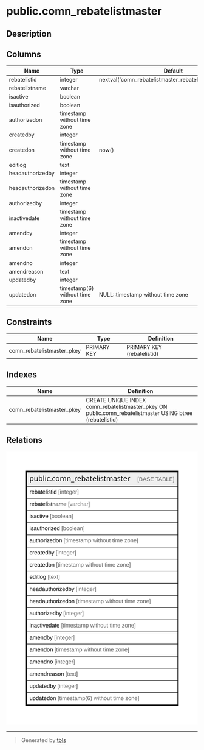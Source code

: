# public.comn_rebatelistmaster

## Description

## Columns

| Name | Type | Default | Nullable | Children | Parents | Comment |
| ---- | ---- | ------- | -------- | -------- | ------- | ------- |
| rebatelistid | integer | nextval('comn_rebatelistmaster_rebatelistid_seq'::regclass) | false |  |  |  |
| rebatelistname | varchar |  | true |  |  |  |
| isactive | boolean |  | true |  |  |  |
| isauthorized | boolean |  | true |  |  |  |
| authorizedon | timestamp without time zone |  | true |  |  |  |
| createdby | integer |  | true |  |  |  |
| createdon | timestamp without time zone | now() | true |  |  |  |
| editlog | text |  | true |  |  |  |
| headauthorizedby | integer |  | true |  |  |  |
| headauthorizedon | timestamp without time zone |  | true |  |  |  |
| authorizedby | integer |  | true |  |  |  |
| inactivedate | timestamp without time zone |  | true |  |  |  |
| amendby | integer |  | true |  |  |  |
| amendon | timestamp without time zone |  | true |  |  |  |
| amendno | integer |  | true |  |  |  |
| amendreason | text |  | true |  |  |  |
| updatedby | integer |  | true |  |  |  |
| updatedon | timestamp(6) without time zone | NULL::timestamp without time zone | true |  |  |  |

## Constraints

| Name | Type | Definition |
| ---- | ---- | ---------- |
| comn_rebatelistmaster_pkey | PRIMARY KEY | PRIMARY KEY (rebatelistid) |

## Indexes

| Name | Definition |
| ---- | ---------- |
| comn_rebatelistmaster_pkey | CREATE UNIQUE INDEX comn_rebatelistmaster_pkey ON public.comn_rebatelistmaster USING btree (rebatelistid) |

## Relations

![er](public.comn_rebatelistmaster.svg)

---

> Generated by [tbls](https://github.com/k1LoW/tbls)
